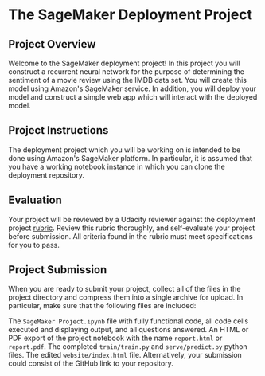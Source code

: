 # The SageMaker Deployment Project

## Project Overview
Welcome to the SageMaker deployment project! In this project you will construct a recurrent neural network for the purpose of determining the sentiment of a movie review using the IMDB data set. You will create this model using Amazon's SageMaker service. In addition, you will deploy your model and construct a simple web app which will interact with the deployed model.

## Project Instructions
The deployment project which you will be working on is intended to be done using Amazon's SageMaker platform. In particular, it is assumed that you have a working notebook instance in which you can clone the deployment repository.

## Evaluation
Your project will be reviewed by a Udacity reviewer against the deployment project [rubric](https://review.udacity.com/#!/rubrics/2262/view). Review this rubric thoroughly, and self-evaluate your project before submission. All criteria found in the rubric must meet specifications for you to pass.

## Project Submission
When you are ready to submit your project, collect all of the files in the project directory and compress them into a single archive for upload. In particular, make sure that the following files are included:

The ```SageMaker Project.ipynb``` file with fully functional code, all code cells executed and displaying output, and all questions answered.
An HTML or PDF export of the project notebook with the name ```report.html``` or `report.pdf`.
The completed `train/train.py` and `serve/predict.py` python files.
The edited `website/index.html` file.
Alternatively, your submission could consist of the GitHub link to your repository.